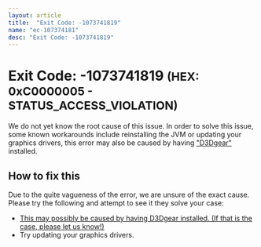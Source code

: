 ```yaml
---
layout: article
title:  "Exit Code: -1073741819"
name: "ec-107374181"
desc: "Exit Code: -1073741819"
---
```

# Exit Code: -1073741819 <small>(HEX: 0xC0000005 - STATUS_ACCESS_VIOLATION)</small>
We do not yet know the root cause of this issue. In order to solve this issue, some known workarounds include reinstalling the JVM or updating your graphics drivers, this error may also be caused by having ["D3Dgear"](/_help/exit-code/code-1073740777) installed.
## How to fix this
Due to the quite vagueness of the error, we are unsure of the exact cause. Please try the following and attempt to see it they solve your case:
* [This may possibly be caused by having D3Dgear installed. (If that is the case, please let us know!) ](/help/exit-code/code-1073740777)
* Try updating your graphics drivers.



